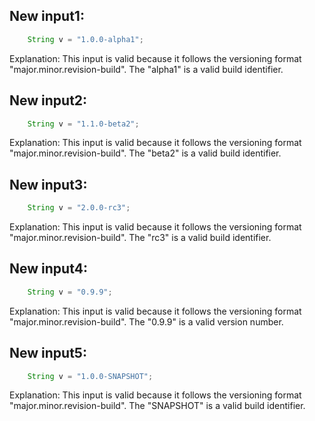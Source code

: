 ## New input1:
```java
    String v = "1.0.0-alpha1";
```
Explanation: This input is valid because it follows the versioning format "major.minor.revision-build". The "alpha1" is a valid build identifier.

## New input2:
```java
    String v = "1.1.0-beta2";
```
Explanation: This input is valid because it follows the versioning format "major.minor.revision-build". The "beta2" is a valid build identifier.

## New input3:
```java
    String v = "2.0.0-rc3";
```
Explanation: This input is valid because it follows the versioning format "major.minor.revision-build". The "rc3" is a valid build identifier.

## New input4:
```java
    String v = "0.9.9";
```
Explanation: This input is valid because it follows the versioning format "major.minor.revision-build". The "0.9.9" is a valid version number.

## New input5:
```java
    String v = "1.0.0-SNAPSHOT";
```
Explanation: This input is valid because it follows the versioning format "major.minor.revision-build". The "SNAPSHOT" is a valid build identifier.
